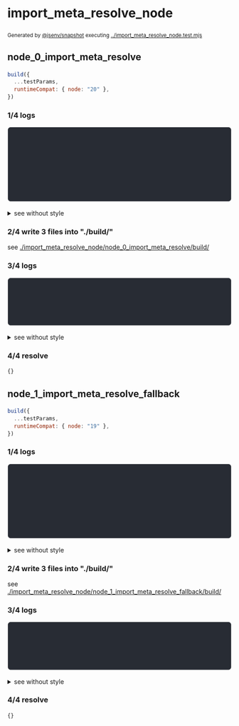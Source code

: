 # import_meta_resolve_node

<sub>
  Generated by <a href="https://github.com/jsenv/core/tree/main/packages/independent/snapshot">@jsenv/snapshot</a> executing <a href="../import_meta_resolve_node.test.mjs">../import_meta_resolve_node.test.mjs</a>
</sub>

## node_0_import_meta_resolve

```js
build({
  ...testParams,
  runtimeCompat: { node: "20" },
})
```

### 1/4 logs

![img](import_meta_resolve_node/node_0_import_meta_resolve/log_group.svg)

<details>
  <summary>see without style</summary>

```console

build "./index.js"
⠋ generate source graph
✔ generate source graph (done in <X> second)
⠋ bundle "js_module"
✔ bundle "js_module" (done in <X> second)
⠋ generate build graph
✔ generate build graph (done in <X> second)
⠋ write files in build directory

```

</details>


### 2/4 write 3 files into "./build/"

see [./import_meta_resolve_node/node_0_import_meta_resolve/build/](./import_meta_resolve_node/node_0_import_meta_resolve/build/)

### 3/4 logs

![img](import_meta_resolve_node/node_0_import_meta_resolve/log_group_1.svg)

<details>
  <summary>see without style</summary>

```console
✔ write files in build directory (done in <X> second)
--- build files ---  
- js   : 2 (322 B / 69 %)
- json : 1 (142 B / 31 %)
- total: 3 (464 B / 100 %)
--------------------
```

</details>


### 4/4 resolve

```js
{}
```

## node_1_import_meta_resolve_fallback

```js
build({
  ...testParams,
  runtimeCompat: { node: "19" },
})
```

### 1/4 logs

![img](import_meta_resolve_node/node_1_import_meta_resolve_fallback/log_group.svg)

<details>
  <summary>see without style</summary>

```console

build "./index.js"
⠋ generate source graph
✔ generate source graph (done in <X> second)
⠋ bundle "js_module"
✔ bundle "js_module" (done in <X> second)
⠋ generate build graph
✔ generate build graph (done in <X> second)
⠋ write files in build directory

```

</details>


### 2/4 write 3 files into "./build/"

see [./import_meta_resolve_node/node_1_import_meta_resolve_fallback/build/](./import_meta_resolve_node/node_1_import_meta_resolve_fallback/build/)

### 3/4 logs

![img](import_meta_resolve_node/node_1_import_meta_resolve_fallback/log_group_1.svg)

<details>
  <summary>see without style</summary>

```console
✔ write files in build directory (done in <X> second)
--- build files ---  
- js   : 2 (362 B / 72 %)
- json : 1 (142 B / 28 %)
- total: 3 (504 B / 100 %)
--------------------
```

</details>


### 4/4 resolve

```js
{}
```